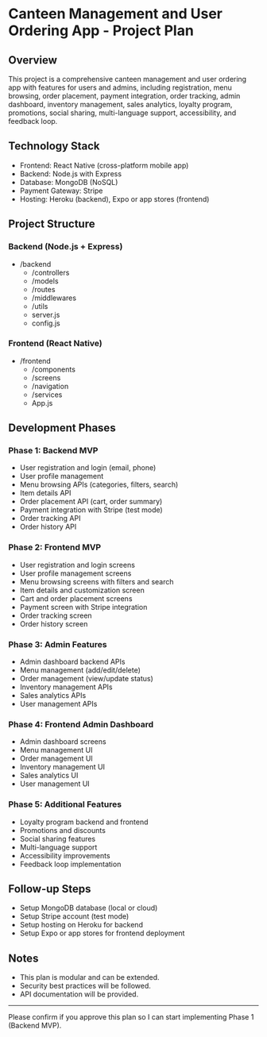 # Canteen Management and User Ordering App - Project Plan

## Overview
This project is a comprehensive canteen management and user ordering app with features for users and admins, including registration, menu browsing, order placement, payment integration, order tracking, admin dashboard, inventory management, sales analytics, loyalty program, promotions, social sharing, multi-language support, accessibility, and feedback loop.

## Technology Stack
- Frontend: React Native (cross-platform mobile app)
- Backend: Node.js with Express
- Database: MongoDB (NoSQL)
- Payment Gateway: Stripe
- Hosting: Heroku (backend), Expo or app stores (frontend)

## Project Structure

### Backend (Node.js + Express)
- /backend
  - /controllers
  - /models
  - /routes
  - /middlewares
  - /utils
  - server.js
  - config.js

### Frontend (React Native)
- /frontend
  - /components
  - /screens
  - /navigation
  - /services
  - App.js

## Development Phases

### Phase 1: Backend MVP
- User registration and login (email, phone)
- User profile management
- Menu browsing APIs (categories, filters, search)
- Item details API
- Order placement API (cart, order summary)
- Payment integration with Stripe (test mode)
- Order tracking API
- Order history API

### Phase 2: Frontend MVP
- User registration and login screens
- User profile management screens
- Menu browsing screens with filters and search
- Item details and customization screen
- Cart and order placement screens
- Payment screen with Stripe integration
- Order tracking screen
- Order history screen

### Phase 3: Admin Features
- Admin dashboard backend APIs
- Menu management (add/edit/delete)
- Order management (view/update status)
- Inventory management APIs
- Sales analytics APIs
- User management APIs

### Phase 4: Frontend Admin Dashboard
- Admin dashboard screens
- Menu management UI
- Order management UI
- Inventory management UI
- Sales analytics UI
- User management UI

### Phase 5: Additional Features
- Loyalty program backend and frontend
- Promotions and discounts
- Social sharing features
- Multi-language support
- Accessibility improvements
- Feedback loop implementation

## Follow-up Steps
- Setup MongoDB database (local or cloud)
- Setup Stripe account (test mode)
- Setup hosting on Heroku for backend
- Setup Expo or app stores for frontend deployment

## Notes
- This plan is modular and can be extended.
- Security best practices will be followed.
- API documentation will be provided.

---

Please confirm if you approve this plan so I can start implementing Phase 1 (Backend MVP).
